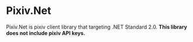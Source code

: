 # Pixiv.Net

Pixiv.Net is pixiv client library that targeting .NET Standard 2.0.
**This library does not include pixiv API keys.**

